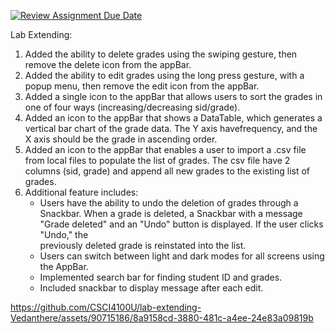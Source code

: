 [![Review Assignment Due Date](https://classroom.github.com/assets/deadline-readme-button-24ddc0f5d75046c5622901739e7c5dd533143b0c8e959d652212380cedb1ea36.svg)](https://classroom.github.com/a/61LKI4JB)

Lab Extending: 
1. Added the ability to delete grades using the swiping gesture, then remove the delete icon from the appBar.
2. Added the ability to edit grades using the long press gesture, with a popup menu, then remove the edit icon from the appBar.
3. Added a single icon to the appBar that allows users to sort the grades in one of four ways (increasing/decreasing sid/grade).
4. Added an icon to the appBar that shows a DataTable, which generates a vertical bar chart of the grade data. The Y axis havefrequency, and the X axis should be the grade in ascending order.
5. Added an icon to the appBar that enables a user to import a .csv file from local files to populate the list of grades. The csv file have 2 columns (sid, grade) and append all new grades to the existing list of grades.
6. Additional feature includes:
     - Users have the ability to undo the deletion of grades through a Snackbar. When a grade is deleted, a Snackbar with a message "Grade deleted" and an "Undo" button is displayed. If the user clicks "Undo," the   
       previously deleted grade is reinstated into the list.
     - Users can switch between light and dark modes for all screens using the AppBar.
     - Implemented search bar for finding student ID and grades.
     - Included snackbar to display message after each edit.
  

https://github.com/CSCI4100U/lab-extending-Vedanthere/assets/90715186/8a9158cd-3880-481c-a4ee-24e83a09819b



